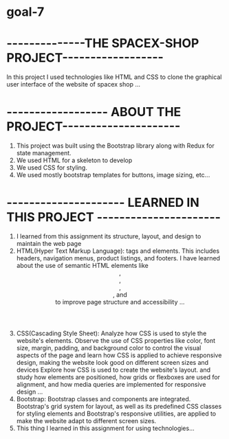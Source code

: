 # goal-7

# --------------THE SPACEX-SHOP PROJECT------------------

In this project I used technologies like HTML and CSS to clone the graphical user interface of the website of spacex shop ...


# ------------------ ABOUT THE PROJECT---------------------

1. This project was built using the Bootstrap library along with Redux for state management.
2. We used HTML for a skeleton to develop
3. We used CSS for styling.
4. We used mostly bootstrap templates for buttons, image sizing, etc...

# --------------------- LEARNED IN THIS PROJECT ----------------------

1. I learned from this assignment its structure, layout, and design to maintain the web page
2. HTML(Hyper Text Markup Language): tags and elements. This includes headers, navigation menus, product listings, and footers. I have learned about the use of semantic HTML elements like <header>, <nav>, <section>, <article>, and <footer> to improve page structure and accessibility ...
3. CSS(Cascading Style Sheet): Analyze how CSS is used to style the website's elements. Observe the use of CSS properties like color, font size, margin, padding, and background color to control the visual aspects of the page and learn how CSS is applied to achieve responsive design, making the website look good on different screen sizes and devices Explore how CSS is used to create the website's layout. and study how elements are positioned, how grids or flexboxes are used for alignment, and how media queries are implemented for responsive design ...
4. Bootstrap: Bootstrap classes and components are integrated. Bootstrap's grid system for layout, as well as its predefined CSS classes for styling elements and Bootstrap's responsive utilities, are applied to make the website adapt to different screen sizes.
5. This thing I learned in this assignment for using technologies...
